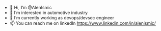 - 👋 Hi, I’m @AlenIsmic
- 👀 I’m interested in automotive industry
- 🌱 I’m currently working as devops/devsec engineer
- 📫 You can reach me on linkedIn https://www.linkedin.com/in/alenismic/

<!---
AlenIsmic/AlenIsmic is a ✨ special ✨ repository because its `README.md` (this file) appears on your GitHub profile.
You can click the Preview link to take a look at your changes.
--->

